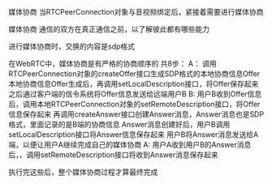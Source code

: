 媒体协商
当RTCPeerConnection对象与音视频绑定后，紧接着需要进行媒体协商

媒体协商
  通信的双方在真正通信之前，以了解彼此都有哪些能力
  
进行媒体协商时，交换的内容是sdp格式

在WebRTC中，媒体协商是有严格的协商顺序的
共8步：
  A：
  调用RTCPeerConnection对象的createOffer接口生成SDP格式的本地协商信息Offer
  本地协商信息Offer生成后，再调用setLocalDescription接口，将Offer保存起来
  之后通过客户端的信令系统将Offer信息发送给远端用户B
  B:
  用户B收到Offer信息后，调用本地RTCPeerConnection对象的setRemoteDescription接口，将Offer信息保存起来
  再调用createAnswer接口创建Answer消息，Answer消息也是SDP格式，里面记录的是B端的协商信息
  Answer消息创建好后，用户B调用setLocalDescription接口将Answer信息保存起来
  用户B将Answer消息发送给A端，以便让用户A继续完成自己的媒体协商
  A:
  用户A收到用户B的Answer消息后，，调用setRemoteDescription接口将收到Answer消息保存起来
  
执行完这些后，整个媒体协商过程才算最终完成
